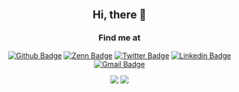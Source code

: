 <div align="center">

## Hi, there 👋

### Find me at
[![Github Badge](http://img.shields.io/badge/-Github-black?style=flat-square&logo=github&link=https://github.com/0kate/)](https://github.com/0kate) 
[![Zenn Badge](http://img.shields.io/badge/-Zenn-white?style=flat-square&logo=zenn&link=https://zenn.dev/0kate)](https://zenn.dev/0kate) 
[![Twitter Badge](https://img.shields.io/badge/-@0K4T3_256-1ca0f1?style=flat-square&labelColor=1ca0f1&logo=twitter&logoColor=white&link=https://twitter.com/0K4T3_256)](https://twitter.com/0K4T3_256)
[![Linkedin Badge](https://img.shields.io/badge/-LinkedIn-blue?style=flat-square&logo=Linkedin&logoColor=white&link=https://www.linkedin.com/in/keito-osaki-425a0819b)](https://www.linkedin.com/in/keito-osaki-425a0819b)
[![Gmail Badge](https://img.shields.io/badge/-Gmail-d14836?style=flat-square&logo=Gmail&logoColor=white&link=mailto:o.keito317@gmail.com)](o.keito317@gmail.com)

![](http://github-profile-summary-cards.vercel.app/api/cards/stats?username=0kate&theme=transparent)
![](http://github-profile-summary-cards.vercel.app/api/cards/repos-per-language?username=0kate&theme=transparent)

</div>
